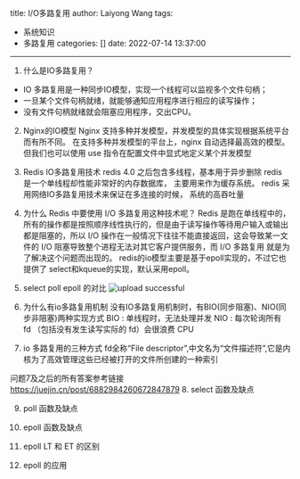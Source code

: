 title: I/O多路复用
author: Laiyong Wang
tags:
  - 系统知识
  - 多路复用
categories: []
date: 2022-07-14 13:37:00
---
1. 什么是IO多路复用？
- IO 多路复用是一种同步IO模型，实现一个线程可以监视多个文件句柄；
- 一旦某个文件句柄就绪，就能够通知应用程序进行相应的读写操作；
- 没有文件句柄就绪就会阻塞应用程序，交出CPU。
2. Nginx的IO模型
Nginx 支持多种并发模型，并发模型的具体实现根据系统平台而有所不同。
在支持多种并发模型的平台上，nginx 自动选择最高效的模型。但我们也可以使用 use 指令在配置文件中显式地定义某个并发模型

3. Redis IO多路复用技术
redis 4.0 之后包含多线程，基本用于异步删除
redis 是一个单线程却性能非常好的内存数据库， 主要用来作为缓存系统。 redis 采用网络IO多路复用技术来保证在多连接的时候， 系统的高吞吐量
4. 为什么 Redis 中要使用 I/O 多路复用这种技术呢？
Redis 是跑在单线程中的，所有的操作都是按照顺序线性执行的，但是由于读写操作等待用户输入或输出都是阻塞的，所以 I/O 操作在一般情况下往往不能直接返回，这会导致某一文件的 I/O 阻塞导致整个进程无法对其它客户提供服务，而  I/O 多路复用 就是为了解决这个问题而出现的。
redis的io模型主要是基于epoll实现的，不过它也提供了 select和kqueue的实现，默认采用epoll。

5. select poll epoll 的对比
![upload successful](/images/pasted-1.png)

6. 为什么有io多路复用机制
没有IO多路复用机制时，有BIO(同步阻塞)、NIO(同步非阻塞)两种实现方式
BIO : 单线程时，无法处理并发
NIO : 每次轮询所有 fd （包括没有发生读写实际的 fd）会很浪费 CPU
7. io 多路复用的三种方式
fd全称“File descriptor”,中文名为“文件描述符”,它是内核为了高效管理这些已经被打开的文件所创建的一种索引

问题7及之后的所有答案参考链接
https://juejin.cn/post/6882984260672847879
8. select 函数及缺点

9. poll 函数及缺点

10. epoll 函数及缺点

11. epoll LT 和 ET 的区别

12. epoll 的应用